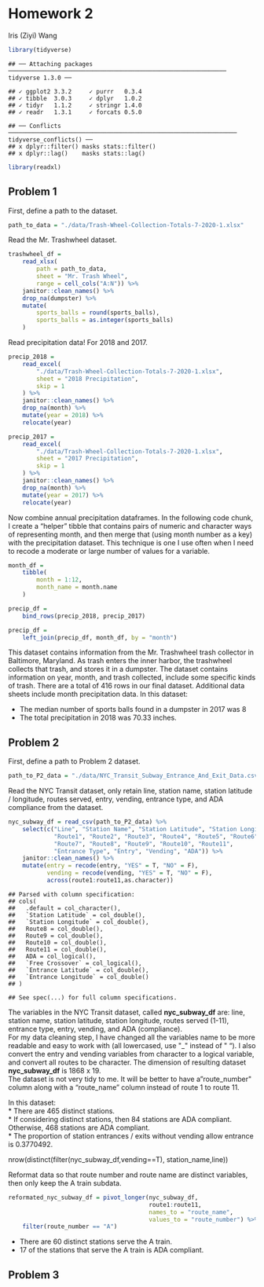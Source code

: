 Homework 2
================
Iris (Ziyi) Wang

``` r
library(tidyverse)
```

    ## ── Attaching packages ────────────────────────────────────────────────────────────── tidyverse 1.3.0 ──

    ## ✓ ggplot2 3.3.2     ✓ purrr   0.3.4
    ## ✓ tibble  3.0.3     ✓ dplyr   1.0.2
    ## ✓ tidyr   1.1.2     ✓ stringr 1.4.0
    ## ✓ readr   1.3.1     ✓ forcats 0.5.0

    ## ── Conflicts ───────────────────────────────────────────────────────────────── tidyverse_conflicts() ──
    ## x dplyr::filter() masks stats::filter()
    ## x dplyr::lag()    masks stats::lag()

``` r
library(readxl)
```

## Problem 1

First, define a path to the dataset.

``` r
path_to_data = "./data/Trash-Wheel-Collection-Totals-7-2020-1.xlsx"
```

Read the Mr. Trashwheel dataset.

``` r
trashwheel_df = 
    read_xlsx(
        path = path_to_data,
        sheet = "Mr. Trash Wheel",
        range = cell_cols("A:N")) %>% 
    janitor::clean_names() %>% 
    drop_na(dumpster) %>% 
    mutate(
        sports_balls = round(sports_balls),
        sports_balls = as.integer(sports_balls)
    )
```

Read precipitation data\! For 2018 and 2017.

``` r
precip_2018 = 
    read_excel(
        "./data/Trash-Wheel-Collection-Totals-7-2020-1.xlsx",
        sheet = "2018 Precipitation",
        skip = 1
    ) %>% 
    janitor::clean_names() %>% 
    drop_na(month) %>% 
    mutate(year = 2018) %>% 
    relocate(year)

precip_2017 = 
    read_excel(
        "./data/Trash-Wheel-Collection-Totals-7-2020-1.xlsx",
        sheet = "2017 Precipitation",
        skip = 1
    ) %>% 
    janitor::clean_names() %>% 
    drop_na(month) %>% 
    mutate(year = 2017) %>% 
    relocate(year)
```

Now combine annual precipitation dataframes. In the following code
chunk, I create a “helper” tibble that contains pairs of numeric and
character ways of representing month, and then merge that (using month
number as a key) with the precipitation dataset. This technique is one I
use often when I need to recode a moderate or large number of values for
a variable.

``` r
month_df = 
    tibble(
        month = 1:12,
        month_name = month.name
    )

precip_df = 
    bind_rows(precip_2018, precip_2017)

precip_df =
    left_join(precip_df, month_df, by = "month")
```

This dataset contains information from the Mr. Trashwheel trash
collector in Baltimore, Maryland. As trash enters the inner harbor, the
trashwheel collects that trash, and stores it in a dumpster. The dataset
contains information on year, month, and trash collected, include some
specific kinds of trash. There are a total of 416 rows in our final
dataset. Additional data sheets include month precipitation data. In
this dataset:

  - The median number of sports balls found in a dumpster in 2017 was 8
  - The total precipitation in 2018 was 70.33 inches.

## Problem 2

First, define a path to Problem 2 dataset.

``` r
path_to_P2_data = "./data/NYC_Transit_Subway_Entrance_And_Exit_Data.csv"
```

Read the NYC Transit dataset, only retain line, station name, station
latitude / longitude, routes served, entry, vending, entrance type, and
ADA compliance from the dataset.

``` r
nyc_subway_df = read_csv(path_to_P2_data) %>% 
    select(c("Line", "Station Name", "Station Latitude", "Station Longitude", 
             "Route1", "Route2", "Route3", "Route4", "Route5", "Route6", 
             "Route7", "Route8", "Route9", "Route10", "Route11", 
             "Entrance Type", "Entry", "Vending", "ADA")) %>% 
    janitor::clean_names() %>% 
    mutate(entry = recode(entry, "YES" = T, "NO" = F),
           vending = recode(vending, "YES" = T, "NO" = F),
           across(route1:route11,as.character))
```

    ## Parsed with column specification:
    ## cols(
    ##   .default = col_character(),
    ##   `Station Latitude` = col_double(),
    ##   `Station Longitude` = col_double(),
    ##   Route8 = col_double(),
    ##   Route9 = col_double(),
    ##   Route10 = col_double(),
    ##   Route11 = col_double(),
    ##   ADA = col_logical(),
    ##   `Free Crossover` = col_logical(),
    ##   `Entrance Latitude` = col_double(),
    ##   `Entrance Longitude` = col_double()
    ## )

    ## See spec(...) for full column specifications.

The variables in the NYC Transit dataset, called **nyc\_subway\_df**
are: line, station name, station latitude, station longitude, routes
served (1-11), entrance type, entry, vending, and ADA (compliance).  
For my data cleaning step, I have changed all the variables name to be
more readable and easy to work with (all lowercased, use "\_" instead of
" “). I also convert the entry and vending variables from character to a
logical variable, and convert all routes to be character. The dimension
of resulting dataset **nyc\_subway\_df** is 1868 x 19.  
The dataset is not very tidy to me. It will be better to have
a”route\_number" column along with a “route\_name” column instead of
route 1 to route 11.

In this dataset:  
\* There are 465 distinct stations.  
\* If considering distinct stations, then 84 stations are ADA compliant.
Otherwise, 468 stations are ADA compliant.  
\* The proportion of station entrances / exits without vending allow
entrance is 0.3770492.

nrow(distinct(filter(nyc\_subway\_df,vending==T), station\_name,line))

Reformat data so that route number and route name are distinct
variables, then only keep the A train subdata.

``` r
reformated_nyc_subway_df = pivot_longer(nyc_subway_df, 
                                        route1:route11,
                                        names_to = "route_name",
                                        values_to = "route_number") %>% 
    filter(route_number == "A")
```

  - There are 60 distinct stations serve the A train.
  - 17 of the stations that serve the A train is ADA compliant.

## Problem 3
